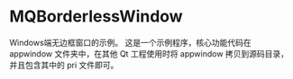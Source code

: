 # MQBorderlessWindow
Windows端无边框窗口的示例。
这是一个示例程序，核心功能代码在 appwindow 文件夹中，在其他 Qt 工程使用时将 appwindow 拷贝到源码目录，并且包含其中的 pri 文件即可。